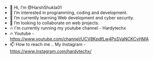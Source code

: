 - 👋 Hi, I’m @HarshShukla01
- 👀 I’m interested in programming, coding and development.
- 🌱 I’m currently learning  Web development and cyber security.
- 💞️ I’m looking to collaborate on web projects.
- 🔥 I'm currently running my youtube channel - Hardytechx
- 🔥 Youtube - https://www.youtube.com/channel/UCV8KpdfLw4PsSVaNCKCvHMA
- 📫 How to reach me .. My Instagram - https://www.instagram.com/hardytechx/

<!---
HarshShukla01/HarshShukla01 is a ✨ special ✨ repository because its `README.md` (this file) appears on your GitHub profile.
You can click the Preview link to take a look at your changes.
--->
